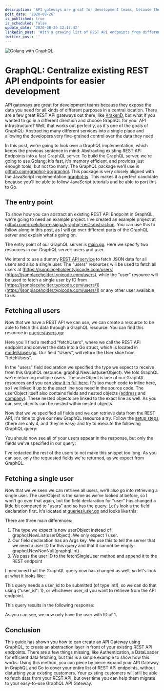 ```yaml
---
description: 'API gateways are great for development teams, because they expose the data you need for all kinds of different purposes in a central location. So why not create an API gateway with GraphQL and use it to bring all your REST endpoints in 1 place?'
post_date: '2020-08-26'
is_published: true
is_scheduled: false
update_date: '2020-08-26 12:17:42'
linkedin_post: 'With a growing list of REST API endpoints from different services, the need of having an API gateway starts to grow as well. This makes it easier for a development team to build products. This is why I''ve looked at a few different API gateways for REST resources, but ended up using GraphQL for this. I already had experience with building a GraphQL server in PHP with Laravel, but the performance wasn''t quite there and made caching very difficult. Because of this, I opted to use Golang to build my GraphQL server. It''s much faster and caching fields is easier to do. I''ve experimented centralizing REST API endpoints using GraphQL and it''s actually not as difficult as I expected. Read more about this process with code examples.'
twitter_post: ''
---
```

![Golang with GraphQL](/images/articles/golang-with-graphql.png)
# GraphQL: Centralize existing REST API endpoints for easier development
API gateways are great for development teams because they expose the data you need for all kinds of different purposes in a central location. There are a few great REST API gateways out there, like [KrakenD](https://www.krakend.io/), but what if you wanted to go in a different direction and choose GraphQL for your API infrastructure? Well, that works out perfectly, as it's one of the goals of GraphQL: Abstracting many different services into a single place and allowing the developers very fine-grained control over the data they need.

In this post, we're going to look over a GraphQL implementation, which keeps the previous sentence in mind: Abstracting existing REST API Endpoints into a fast GraphQL server. To build the GraphQL server, we're going to use Golang: It's fast, it's memory efficient, and provides just enough tools, but not too many. The GraphQL package we'll use is [github.com/graphql-go/graphql](https://github.com/graphql-go/graphql). This package is very closely aligned with the JavaScript implementation [graphql-js](https://github.com/graphql/graphql-js). This makes it a perfect candidate because you'll be able to follow JavaScript tutorials and be able to port this to Go.

## The entry point
To show how you can abstract an existing REST API Endpoint in GraphQL, we're going to need an example project. I've created an example project at [github.com/roelofjan-elsinga/graphql-rest-abstraction](https://github.com/roelofjan-elsinga/graphql-rest-abstraction). You can use this to follow along in this post, as I will go over different parts of the GraphQL server and explain what's going on.

The entry point of our GraphQL server is [main.go](https://github.com/roelofjan-elsinga/graphql-rest-abstraction/blob/master/main.go). Here we specify two resources in our GraphQL server: users and user. 

<script src="https://gist.github.com/roelofjan-elsinga/36cd9a32bfe45cec0b26cb8d485f3a65.js"></script>

We intend to use a dummy [REST API service](https://jsonplaceholder.typicode.com/) to fetch JSON data for all users and also a single user. The "users" resources will be used to fetch all users at [https://jsonplaceholder.typicode.com/users](https://jsonplaceholder.typicode.com/users), while the "user" resource will be used to fetch a single user by ID from [https://jsonplaceholder.typicode.com/users/1](https://jsonplaceholder.typicode.com/users/1) or any other user available to us.

## Fetching all users
Now that we have a REST API we can use, we can create a resource to be able to fetch this data through a GraphQL resource. You can find this resource in [queries/users.go](https://github.com/roelofjan-elsinga/graphql-rest-abstraction/blob/master/queries/users.go): 

<script src="https://gist.github.com/roelofjan-elsinga/6c9003ccbc75a9c5c7b37a243b9a5de3.js"></script>

Here you'll find a method "fetchUsers", where we call the REST API endpoint and convert the data into a Go struct, which is located in [models/user.go](https://github.com/roelofjan-elsinga/graphql-rest-abstraction/blob/master/models/user.go). Our field "Users", will return the User slice from "fetchUsers". 

In the "users" field declaration we specified the type we expect to receive from this GraphQL resource: graphql.NewList(userObject). We told GraphQL we're returning multiple users. The userObject is one of our GraphQL resources and you can [view it in full here](https://github.com/roelofjan-elsinga/graphql-rest-abstraction/blob/master/queries/users.go#L134). It's too much code to inline here, so I've linked it up to the exact line you need in the source code. The userObject itself also contains fields and nested objects ([address](https://github.com/roelofjan-elsinga/graphql-rest-abstraction/blob/master/queries/users.go#L77) and [company](https://github.com/roelofjan-elsinga/graphql-rest-abstraction/blob/master/queries/users.go#L13)). These nested objects are linked to the exact line as well. As you can see, objects can be nested within nested objects.

Now that we've specified all fields and we can retrieve data from the REST API, it's time to give our new GraphQL resource a try. Follow the [setup steps](https://github.com/roelofjan-elsinga/graphql-rest-abstraction#how-to-launch-the-server-for-development) (there are only 4, and they're easy) and try to execute the following GraphQL query:

<script src="https://gist.github.com/roelofjan-elsinga/1d59d60fc250fc07cd462556dacf6d18.js"></script>

You should now see all of your users appear in the response, but only the fields we've specified in our query:

<script src="https://gist.github.com/roelofjan-elsinga/0917f2c7880a5757e9cfb900c2d01378.js"></script>

I've redacted the rest of the users to not make this snippet too long. As you can see, only the requested fields we're returned, as we expect from GraphQL.

## Fetching a single user
Now that we've seen we can retrieve all users, we'll also go into retrieving a single user. The userObject is the same as we've looked at before, so I won't go over that again, but the field declaration for "user" has changed a little bit compared to "users" and so has the query. Let's look a the field declaration first. It's located at [queries/user.go](https://github.com/roelofjan-elsinga/graphql-rest-abstraction/blob/master/queries/user.go) and looks like this:

<script src="https://gist.github.com/roelofjan-elsinga/085f23bc3e9255c06f6d7aa106087f31.js"></script>

There are three main differences:

1. The type we expect is now userObject instead of graphql.NewList(userObject). We only expect 1 user.
2. Our field declaration has an Args key. We use this to tell the server that we need a user ID for this query and that it cannot be empty: graphql.NewNonNull(graphql.Int)
3. We pass the user ID to the fetchSingleUser method and append it to the REST endpoint

I mentioned that the GraphQL query now has changed as well, so let's look at what it looks like:

<script src="https://gist.github.com/roelofjan-elsinga/6de71af5f280ba0c9df539a665d77f13.js"></script>

This query needs a user_id to be submitted (of type Int!), so we can do that using {"user_id": 1}, or whichever user_id you want to retrieve from the API endpoint.

This query results in the following response:

<script src="https://gist.github.com/roelofjan-elsinga/df938bf1d98c0095afca0cdbb1ea3398.js"></script>

As you can see, we now only have the user with ID of 1.

## Conclusion
This guide has shown you how to can create an API Gateway using GraphQL, to create an abstraction layer in front of your existing REST API endpoints. There are a few things missing, like Authentication, a DataLoader for efficient data fetching, but this is a simple example to show how this works. Using this method, you can piece by piece expand your API Gateway in GraphQL and Go to cover your entire list of REST API endpoints, without disturbing your existing customers. Your existing customers will still be able to fetch data from your REST API, but over time you can help them migrate to your easy-to-use GraphQL API Gateway.